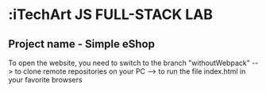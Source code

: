 # :iTechArt JS FULL-STACK LAB
## Project name - Simple eShop

To open the website, you need to switch to the branch "withoutWebpack" --> to clone remote repositories on your PC --> to run the file index.html in your favorite browsers